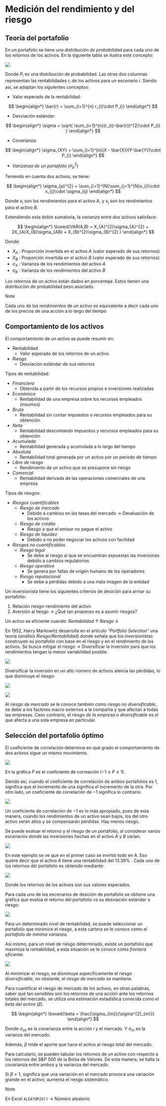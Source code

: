 # Medición del rendimiento y del riesgo


## Teoría del portafolio

En un portafolio se tiene una _distribución de probabilidad_ para cada uno de los _retornos_ de los activos. En la siguiente tabla se ilustra este concepto:

![](attachments/Pasted%20image%2020230521233155.png)

Donde $P_{i}$ es una distribución de probabilidad. Las otras dos columnas representan las rentabilidades $r_{i}$ de los activos para un escenario $i$. Siendo así, se adaptan los siguientes conceptos:

- Valor esperado de la rentabilidad:

$$
\begin{align*}
	\bar{r} = \sum_{i=1}^{n} r_{i}\cdot P_{i}
\end{align*}
$$

- Desviación estándar:

$$
\begin{align*}
	\sigma = \sqrt{ \sum_{i=1}^{n}(r_{i}-\bar{r})^{2}\cdot P_{i} }
\end{align*}
$$

- Covarianza:

$$
\begin{align*}
	\sigma_{XY} = \sum_{i=1}^{n}(X - \bar{X})(Y-\bar{Y})\cdot P_{i}
\end{align*}
$$

- _Varizanza de un portafolio_ ($\sigma_{p}^{2}$)

Teniendo en cuenta dos activos, se tiene:

$$
\begin{align*}
	\sigma_{p}^{2} = \sum_{i=1}^{N}\sum_{j=1}^{N}x_{i}\cdot x_{j}\cdot \sigma_{ij}
\end{align*}
$$

Donde $x_{i}$ son los rendimientos para el activo A, y $x_{j}$ son los rendimientos para el activo $B$.

Extendiendo esta doble sumatoria, la _varianza_ entre dos activos satisface:

$$
\begin{align*}
	\boxed{VAR(A,B) = X_{A}^{2}\sigma_{A}^{2} + 2X_{A}X_{B}\sigma_{AB} + X_{B}^{2}\sigma_{B}^{2} }
\end{align*}
$$

Donde:
- $X_{A}$ : Proporción invertida en el activo $A$ (valor esperado de sus retornos)
- $X_{B}$ : Proporción invertida en el activo $B$ (valor esperado de sus retornos)
- $\sigma_{A}$ : Varianza de los rendimientos del activo $A$
- $\sigma_{B}$ : Varianza de los rendimientos del activo $B$

Los _retornos_ de un activo están dados en porcentaje. Estos tienen una distribución de probabilidad  peso asociado.


>[!Note]
>Cada uno de los _rendimientos_ de un activo es equivalente a decir cada uno de los precios de una acción a lo largo del tiempo


## Comportamiento de los activos

El comportamiento de un activo se puede resumir en:
- Rentabilidad
	- Valor esperado de los retornos de un activo
- Riesgo
	- Desviación estándar de sus retornos


Tipos de rentabilidad:
- _Financiera_
	- Obtenida a partir de los recursos propios e inversiones realizadas
- _Económica_
	- Rentabilidad de una empresa sobre los recursos empleados (insumos)
- _Bruta_
	- Rentabilidad sin contar impuestos o recursos empleados para su obtención
- _Neta_
	- Rentabilidad descontando impuestos y recursos empleados para su obtención
- _Acumulada_
	- Rentabilidad generada y acumulada a lo largo del tiempo
- _Absoluta_
	- Rentabilidad total generada por un activo por un periodo de tiempo
- _Libre de riesgo_
	- Rendimiento de un activo que se presupone sin riesgo
- _Comercial_
	- Rentabilidad derivada de las operaciones comerciales de una empresa

Tipos de riesgos:
- _Riesgos cuantificables_
	- _Riesgo de mercado_
		- Debido a cambios en las tasas del mercado -> Devaluación de los activos
	- _Riesgo de crédito_
		- Riesgo a que el emisor no pague el activo
	- _Riesgo de liquidez_
		- Debido a no poder negociar los activos con facilidad
- _Riesgos no cuantificables_
	- _Riesgo legal_
		- Se debe al riesgo al que se encuentran expuestas las inversones debido a cambios regulatorios
	- _Riesgo operativo_
		- Se genera por fallas de origen humano de los operadores
	- _Riesgo reputacional_
		- Se debe a pérdidas debido a una mala imagen de la entidad


Un inversionista tiene los siguientes criterios de desición para armar su portafolio:
1. Relación riesgo-rendimiento del activo
2. Aversión al tiesgo -> ¿Qué tan propenso es a asumir riesgos?

Un activo es eficiente cuando: _Rentabilidad_ $\uparrow$ _Riesgo_ $\downarrow$

En 1952, Harry Markowitz desarrolla en el artículo _"Portfolio Selection"_ una teoría (_análisis Riesgo/Rentabilidad_) donde señala que los inversionistas construyen su portafolio con base en el riesgo y en el rendimiento de los activos.
Se busca mitigar el riesgo -> Diversificar la inversión para que los rendimientos tengan la menor variabilidad posible.

![](attachments/Pasted%20image%2020230522001714.png)

Diversificar la inversión en un alto número de activos atenúa las pérdidas, lo que disminuye el riesgo:

![](attachments/Pasted%20image%2020230522001840.png)


![](attachments/Pasted%20image%2020230522002131.png)

Al _riesgo de mercado_ se le conoce también como _riesgo no diversificable_, se debe a los factores macro externos a la compañía y que afectan a todas las empresas. Caso contrario, el _riesgo de la empresa_ o _diversificable_ es el que afecta a una sola empresa en particular.


## Selección del portafolio óptimo

El coeficiente de correlación determina en qué grado el comportamiento de dos activos sigue un mismo movimiento.

![](attachments/Pasted%20image%2020230522003451.png)

En la gráfica $P$ es el coeficiente de correación ($-1\leq P\leq 1$).

Siendo así, cuando el coeficiente de correlación de ambos portafolios es $1$, significa que el incremento de una significa el incremento de la otra. Por otro lado, un coeficiente de correlación de $-1$ significa lo contrario.

![](attachments/Pasted%20image%2020230522011546.png)

Un coeficiente de correlación de $-1$ es lo más apropiado, pues de esta manera, cuando los rendimientos de un activo sean bajos, los del otro activo serán altos y se compensarán pérdidas. Hay menos riesgo.

Se puede evaluar el retorno y el riesgo de un portafolio, al considerar varios escenarios donde las inversiones hechas en el activo $A$ y $B$ varían.

![](attachments/Pasted%20image%2020230522004401.png)

En este ejemplo se ve que en el primer caso se invirtió todo en A. Eso quiere decir que el activo $A$ tiene una rentabilidad del $13.39\%$ . Cada uno de los retornos del portafolio es obtenido mediante:

![](attachments/Pasted%20image%2020230522004841.png)

Donde los retornos de los activos son sus valores esperados.

Para cada uno de los escenarios de desición de portafolio se obtiene una gráfica que evalúa el retorno del portafolio vs su desviación estándar o riesgo:

![](attachments/Pasted%20image%2020230522005036.png)


Para un determinado nivel de rentabilidad, se puede seleccionar un portafolio que minimice el riesgo, a esta cartera se le conoce como el _portafolio de mínima varianza_.

Así mismo, para un nivel de riesgo determinado, existe un portafolio que maximiza la rentabilidad, a esta situación se le conoce como _frontera eficiente_.

![](attachments/Pasted%20image%2020230522005456.png)

Al minimizar el riesgo, se disminuye específicamente el _riesgo diversificable_, no obstante, el _riesgo de mercado_ se mantiene.

Para cuantificar el riesgo de mercado de los activos, en otras palabras, saber qué tan sensibles son los retornos de una acción ante los retornos totales del mercado, se utiliza una estimación estadística conocida como _el beta del activo_ ($\beta$).

$$
\begin{align*}
	\boxed{\beta = \frac{\sigma_{im}}{\sigma^{2}_{m}}}
\end{align*}
$$

Donde $\sigma_{im}$ es la covarianza entre la acción $i$ y el mercado. Y $\sigma_{m}$ es la varianza del mercado.

Además, $\beta$ mide el aporte que hace el activo al riesgo total del mercado.

Para calcularlo, se pueden tabular los retornos de un activo con respecto a los retornos del _S&P 500_ de la Bolsa de Valores. De esta manera, se halla la covarianza entre ambos y la varianza del mercado.

Si $\beta > 1$, significa que una variación en el mercado provoca una variación grande en el activo; aumenta el riesgo sistemático.

>[!Note]
>En Excel `ALEATORIO()` -> Número aleatorio






